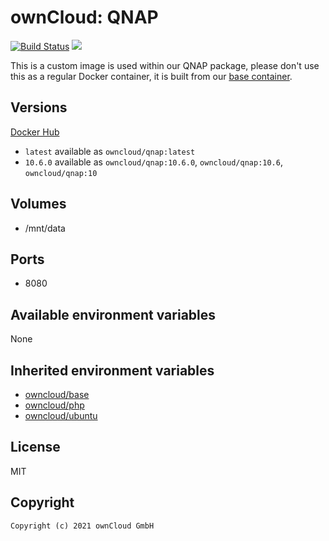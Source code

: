 # ownCloud: QNAP

[![Build Status](https://drone.owncloud.com/api/badges/owncloud-docker/qnap/status.svg)](https://drone.owncloud.com/owncloud-docker/qnap)
[![](https://images.microbadger.com/badges/image/owncloud/qnap.svg)](https://microbadger.com/images/owncloud/qnap "Get your own image badge on microbadger.com")

This is a custom image is used within our QNAP package, please don't use this as a regular Docker container, it is built from our [base container](https://registry.hub.docker.com/u/owncloud/base/).

## Versions

[Docker Hub](https://hub.docker.com/r/owncloud/qnap/tags)

- `latest` available as `owncloud/qnap:latest`
- `10.6.0` available as `owncloud/qnap:10.6.0`, `owncloud/qnap:10.6`, `owncloud/qnap:10`

## Volumes

- /mnt/data

## Ports

- 8080

## Available environment variables

None

## Inherited environment variables

- [owncloud/base](https://github.com/owncloud-docker/base#available-environment-variables)
- [owncloud/php](https://github.com/owncloud-docker/php#available-environment-variables)
- [owncloud/ubuntu](https://github.com/owncloud-docker/ubuntu#available-environment-variables)

## License

MIT

## Copyright

```Text
Copyright (c) 2021 ownCloud GmbH
```
